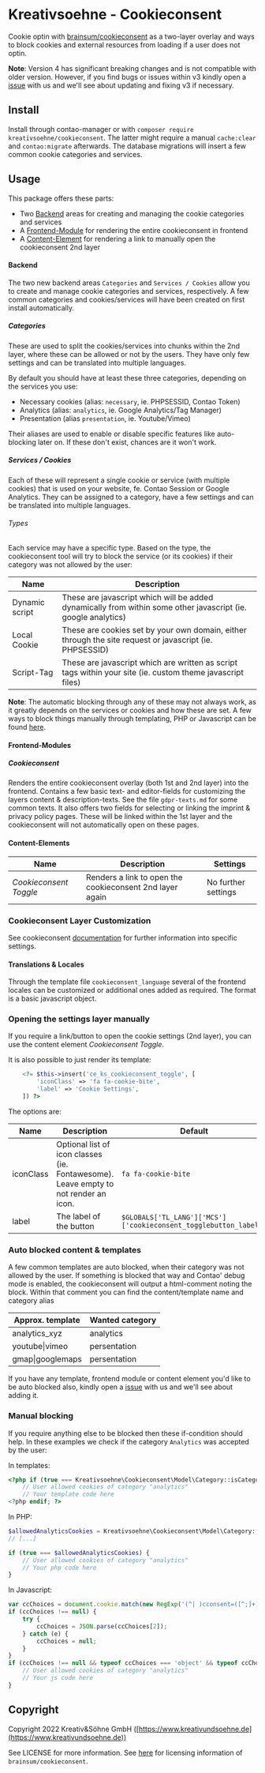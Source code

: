 # Kreativsoehne - Cookieconsent

Cookie optin with [brainsum/cookieconsent](https://github.com/brainsum/cookieconsent) as a two-layer overlay and ways to block cookies and external resources from loading if a user does not optin.

**Note**:
Version 4 has significant breaking changes and is not compatible with older version. However, if you find bugs or issues within v3 kindly open a [issue](https://github.com/Kreativsoehne/Cookieconsent/issues) with us and we'll see about updating and fixing v3 if necessary.

## Install

Install through contao-manager or with `composer require kreativsoehne/cookieconsent`.
The latter might require a manual `cache:clear` and `contao:migrate` afterwards.
The database migrations will insert a few common cookie categories and services.

## Usage

This package offers these parts:

* Two [Backend](#backend) areas for creating and managing the cookie categories and services
* A [Frontend-Module](#frontend-modules) for rendering the entire cookieconsent in frontend
* A [Content-Element](#content-elements) for rendering a link to manually open the cookieconsent 2nd layer

#### Backend

The two new backend areas `Categories` and `Services / Cookies` allow you to create and manage cookie categories and services, respectively.
A few common categories and cookies/services will have been created on first install automatically.

##### Categories

These are used to split the cookies/services into chunks within the 2nd layer, where these can be allowed or not by the users.
They have only few settings and can be translated into multiple languages.

<!-- **TODO** Settings table -->

By default you should have at least these three categories, depending on the services you use:

* Necessary cookies (alias: `necessary`, ie. PHPSESSID, Contao Token)
* Analytics (alias: `analytics`, ie. Google Analytics/Tag Manager)
* Presentation (alias `presentation`, ie. Youtube/Vimeo)

Their aliases are used to enable or disable specific features like auto-blocking later on.
If these don't exist, chances are it won't work.

##### Services / Cookies

Each of these will represent a single cookie or service (with multiple cookies) that is used on your website, fe. Contao Session or Google Analytics. They can be assigned to a category, have a few settings and can be translated into multiple languages.

<!-- **TODO** Settings table -->

###### Types

Each service may have a specific type. Based on the type, the cookieconsent tool will try to block the service (or its cookies) if their category was not allowed by the user:

| Name           | Description
| ---------------|-------------
| Dynamic script | These are javascript which will be added dynamically from within some other javascript (ie. google analytics)
| Local Cookie   | These are cookies set by your own domain, either through the site request or javascript (ie. PHPSESSID)
| Script-Tag     | These are javascript which are written as script tags within your site (ie. custom theme javascript files)

**Note**: The automatic blocking through any of these may not always work, as it greatly depends on the services or cookies and how these are set.
A few ways to block things manually through templating, PHP or Javascript can be found [here](#manual-blocking).

#### Frontend-Modules

##### Cookieconsent

Renders the entire cookieconsent overlay (both 1st and 2nd layer) into the frontend.
Contains a few basic text- and editor-fields for customizing the layers content & description-texts. See the file `gdpr-texts.md` for some common texts.
It also offers two fields for selecting or linking the imprint & privacy policy pages.
These will be linked within the 1st layer and the cookieconsent will not automatically open on these pages.


#### Content-Elements

Name|Description|Settings
----|-----------|--------
*Cookieconsent Toggle*|Renders a link to open the cookieconsent 2nd layer again|No further settings


### Cookieconsent Layer Customization

See cookieconsent [documentation](https://github.com/brainsum/cookieconsent/blob/master/readme.md) for further information into specific settings.

#### Translations & Locales

Through the template file `cookieconsent_language` several of the frontend locales can be customized or additional ones added as required.
The format is a basic javascript object.

### Opening the settings layer manually

If you require a link/button to open the cookie settings (2nd layer), you can use the content element *Cookieconsent Toggle*.

It is also possible to just render its template:

```php
    <?= $this->insert('ce_ks_cookieconsent_toggle', [
        'iconClass' => 'fa fa-cookie-bite',
        'label' => 'Cookie Settings',
    ]) ?>
```

The options are:

Name|Description|Default
----|-----------|-------
iconClass|Optional list of icon classes (ie. Fontawesome).<br>Leave empty to not render an icon.|`fa fa-cookie-bite`
label|The label of the button|`$GLOBALS['TL_LANG']['MCS']['cookieconsent_togglebutton_label']`

### Auto blocked content & templates

A few common templates are auto blocked, when their category was not allowed by the user.
If something is blocked that way and Contao' debug mode is enabled, the cookieconsent will output a html-comment noting the block.
Within that comment you can find the content/template name and category alias

Approx. template|Wanted category
---|---
analytics_xyz|analytics
youtube\|vimeo|persentation
gmap\|googlemaps|persentation

If you have any template, frontend module or content element you'd like to be auto blocked also, kindly open a [issue](https://github.com/Kreativsoehne/Cookieconsent/issues) with us and we'll see about adding it.

### Manual blocking

If you require anything else to be blocked then these if-condition should help.
In these examples we check if the category `Analytics` was accepted by the user:

In templates:

```php
<?php if (true === Kreativsoehne\Cookieconsent\Model\Category::isCategoryWanted('analytics')): ?>
    // User allowed cookies of category "analytics"
    // Your template code here
<?php endif; ?>
```

In PHP:

```php
$allowedAnalyticsCookies = Kreativsoehne\Cookieconsent\Model\Category::isCategoryWanted('analytics');
// [...]

if (true === $allowedAnalyticsCookies) {
    // User allowed cookies of category "analytics"
    // Your php code here
}
```

In Javascript:

```js
var ccChoices = document.cookie.match(new RegExp('(^| )cconsent=([^;]+)'));
if (ccChoices !== null) {
    try {
        ccChoices = JSON.parse(ccChoices[2]);
    } catch (e) {
        ccChoices = null;
    }
}
if (ccChoices !== null && typeof ccChoices === 'object' && typeof ccChoices.categories.analytics === 'object' && ccChoices.categories.analytics.wanted === true) {
    // User allowed cookies of category "analytics"
    // Your js code here
}
```

## Copyright

Copyright 2022 Kreativ&Söhne GmbH ([https://www.kreativundsoehne.de](https://www.kreativundsoehne.de))

See LICENSE for more information.
See [here](https://github.com/brainsum/cookieconsent/blob/master/LICENSE) for licensing information of `brainsum/cookieconsent`.
